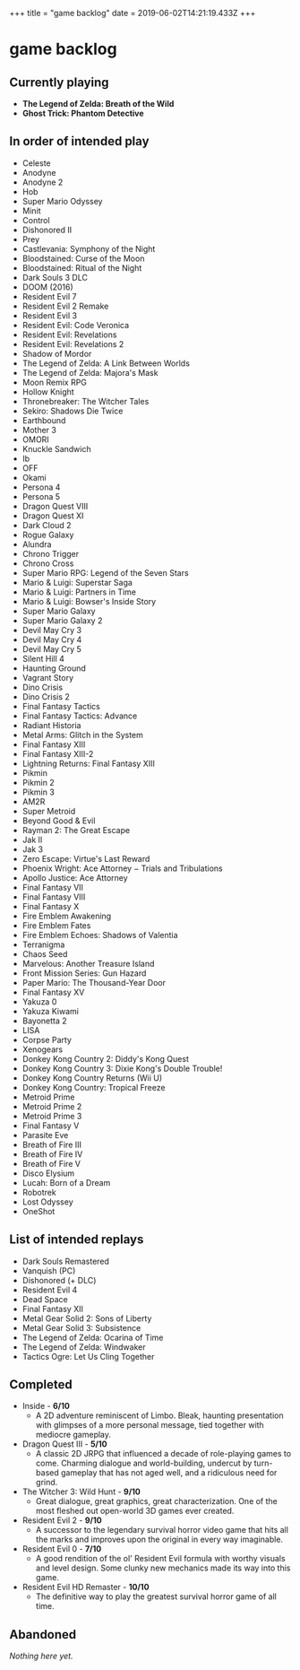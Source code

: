 +++
title = "game backlog"
date = 2019-06-02T14:21:19.433Z
+++
# game backlog

## Currently playing 

* **The Legend of Zelda: Breath of the Wild**
* **Ghost Trick: Phantom Detective**

## In order of intended play

* Celeste
* Anodyne
* Anodyne 2
* Hob
* Super Mario Odyssey
* Minit
* Control
* Dishonored II
* Prey
* Castlevania: Symphony of the Night
* Bloodstained: Curse of the Moon
* Bloodstained: Ritual of the Night
* Dark Souls 3 DLC
* DOOM (2016)
* Resident Evil 7
* Resident Evil 2 Remake
* Resident Evil 3
* Resident Evil: Code Veronica
* Resident Evil: Revelations
* Resident Evil: Revelations 2
* Shadow of Mordor
* The Legend of Zelda: A Link Between Worlds
* The Legend of Zelda: Majora's Mask
* Moon Remix RPG
* Hollow Knight
* Thronebreaker: The Witcher Tales
* Sekiro: Shadows Die Twice
* Earthbound
* Mother 3
* OMORI
* Knuckle Sandwich
* Ib
* OFF
* Okami
* Persona 4
* Persona 5
* Dragon Quest VIII
* Dragon Quest XI
* Dark Cloud 2
* Rogue Galaxy
* Alundra
* Chrono Trigger
* Chrono Cross
* Super Mario RPG: Legend of the Seven Stars
* Mario & Luigi: Superstar Saga
* Mario & Luigi: Partners in Time
* Mario & Luigi: Bowser's Inside Story
* Super Mario Galaxy
* Super Mario Galaxy 2
* Devil May Cry 3
* Devil May Cry 4
* Devil May Cry 5
* Silent Hill 4
* Haunting Ground
* Vagrant Story
* Dino Crisis
* Dino Crisis 2
* Final Fantasy Tactics
* Final Fantasy Tactics: Advance
* Radiant Historia
* Metal Arms: Glitch in the System
* Final Fantasy XIII
* Final Fantasy XIII-2
* Lightning Returns: Final Fantasy XIII
* Pikmin
* Pikmin 2
* Pikmin 3
* AM2R
* Super Metroid
* Beyond Good & Evil
* Rayman 2: The Great Escape
* Jak II
* Jak 3
* Zero Escape: Virtue's Last Reward
* Phoenix Wright: Ace Attorney − Trials and Tribulations
* Apollo Justice: Ace Attorney
* Final Fantasy VII
* Final Fantasy VIII
* Final Fantasy X
* Fire Emblem Awakening
* Fire Emblem Fates
* Fire Emblem Echoes: Shadows of Valentia
* Terranigma
* Chaos Seed
* Marvelous: Another Treasure Island
* Front Mission Series: Gun Hazard
* Paper Mario: The Thousand-Year Door
* Final Fantasy XV
* Yakuza 0
* Yakuza Kiwami
* Bayonetta 2
* LISA
* Corpse Party
* Xenogears
* Donkey Kong Country 2: Diddy's Kong Quest 
* Donkey Kong Country 3: Dixie Kong's Double Trouble!
* Donkey Kong Country Returns (Wii U)
* Donkey Kong Country: Tropical Freeze
* Metroid Prime
* Metroid Prime 2
* Metroid Prime 3
* Final Fantasy V
* Parasite Eve
* Breath of Fire III
* Breath of Fire IV
* Breath of Fire V
* Disco Elysium
* Lucah: Born of a Dream
* Robotrek
* Lost Odyssey
* OneShot

## List of intended replays

* Dark Souls Remastered
* Vanquish (PC)
* Dishonored (+ DLC)
* Resident Evil 4
* Dead Space
* Final Fantasy XII
* Metal Gear Solid 2: Sons of Liberty
* Metal Gear Solid 3: Subsistence
* The Legend of Zelda: Ocarina of Time
* The Legend of Zelda: Windwaker
* Tactics Ogre: Let Us Cling Together

## Completed

* Inside - **6/10**
  * A 2D adventure reminiscent of Limbo. Bleak, haunting presentation with glimpses of a more personal message, tied together with mediocre gameplay.
* Dragon Quest III - **5/10**
  * A classic 2D JRPG that influenced a decade of role-playing games to come. Charming dialogue and world-building, undercut by turn-based gameplay that has not aged well, and a ridiculous need for grind.
* The Witcher 3: Wild Hunt - **9/10**
  * Great dialogue, great graphics, great characterization. One of the most fleshed out open-world 3D games ever created.
* Resident Evil 2 - **9/10**
  * A successor to the legendary survival horror video game that hits all the marks and improves upon the original in every way imaginable.
* Resident Evil 0 - **7/10**
  * A good rendition of the ol' Resident Evil formula with worthy visuals and level design. Some clunky new mechanics made its way into this game.
* Resident Evil HD Remaster - **10/10**
  * The definitive way to play the greatest survival horror game of all time.

## Abandoned

*Nothing here yet.*
